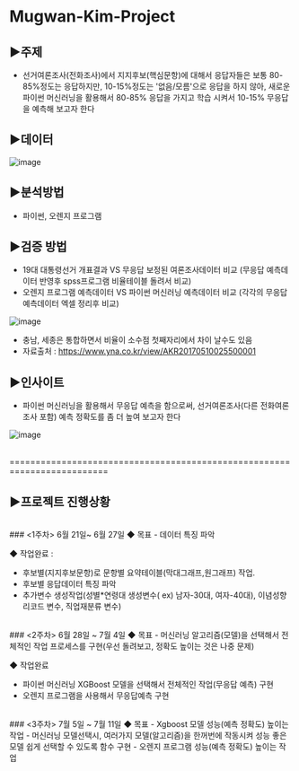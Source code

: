# Mugwan-Kim-Project

## ▶주제 
 - 선거여론조사(전화조사)에서 지지후보(핵심문항)에 대해서 응답자들은 보통 80-85%정도는 응답하지만, 10-15%정도는 '없음/모름'으로 응답을 하지 않아, 새로운 파이썬 머신러닝을 활용해서 80-85% 응답을 가지고 학습 시켜서 10-15% 무응답을 예측해 보고자 한다


## ▶데이터
![image](https://user-images.githubusercontent.com/83946378/124432344-7b704200-ddac-11eb-8079-5aef727a620b.png)


## ▶분석방법
 - 파이썬, 오렌지 프로그램


## ▶검증 방법
 - 19대 대통령선거 개표결과 VS 무응답 보정된 여론조사데이터 비교 (무응답 예측데이터 반영후 spss프로그램 비율테이블 돌려서 비교)
 - 오렌지 프로그램 예측데이터 VS 파이썬 머신러닝 예측데이터 비교 (각각의 무응답 예측데이터 엑셀 정리후 비교)

![image](https://user-images.githubusercontent.com/83946378/124899972-9ac0d680-e01b-11eb-9ebc-1ecdfe9beea1.png)

* 충남, 세종은 통합하면서 비율이 소수점 첫째자리에서 차이 날수도 있음							
* 자료출처 : https://www.yna.co.kr/view/AKR20170510025500001							


## ▶인사이트
 - 파이썬 머신러닝을 활용해서 무응답 예측을 함으로써, 선거여론조사(다른 전화여론조사 포함) 예측 정확도를 좀 더 높여 보고자 한다

![image](https://user-images.githubusercontent.com/83946378/124427663-a3f53d80-dda6-11eb-9266-1053ca65da28.png)


<br>=========================================================================


## ▶프로젝트 진행상황
<br>
### <1주차> 6월 21일~ 6월 27일
 ◆ 목표
  - 데이터 특징 파악

 ◆ 작업완료 : 
  - 후보별(지지후보문항)로 문항별 요약테이블(막대그래프,원그래프) 작업.
  - 후보별 응답데이터 특징 파악
  - 추가변수 생성작업(성별*연령대 생성변수( ex) 남자-30대, 여자-40대), 이념성향 리코드 변수, 직업재분류 변수)

<br>
### <2주차> 6월 28일 ~ 7월 4일
 ◆ 목표
  - 머신러닝 알고리즘(모델)을 선택해서 전체적인 작업 프로세스를 구현(우선 돌려보고, 정확도 높이는 것은 나중 문제)

 ◆ 작업완료
  - 파이썬 머신러닝 XGBoost 모델을 선택해서 전체적인 작업(무응답 예측) 구현
  - 오렌지 프로그램을 사용해서 무응답예측 구현

<br>
### <3주차> 7월 5일 ~ 7월 11일
 ◆ 목표
  - Xgboost 모델 성능(예측 정확도) 높이는 작업
  - 머신러닝 모델선택시, 여러가지 모델(알고리즘)을 한꺼번에 작동시켜 성능 좋은 모델 쉽게 선택할 수 있도록 함수 구현
  - 오렌지 프로그램 성능(예측 정확도) 높이는 작업
